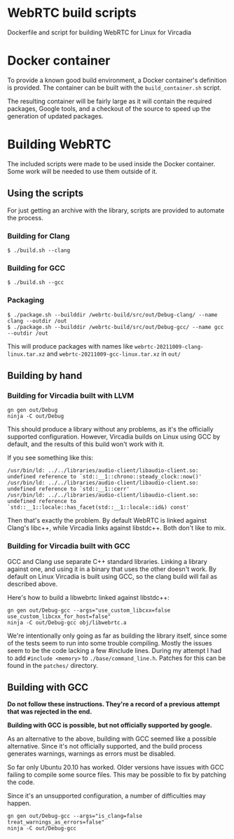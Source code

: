  # WebRTC build scripts

Dockerfile and script for building WebRTC for Linux for Vircadia


# Docker container

To provide a known good build environment, a Docker container's definition is provided. The container can be built with the `build_container.sh` script.

The resulting container will be fairly large as it will contain the required packages, Google tools, and a checkout of the source to speed up the generation of updated packages.

# Building WebRTC

The included scripts were made to be used inside the Docker container. Some work will be needed to use them outside of it.


## Using the scripts

For just getting an archive with the library, scripts are provided to automate the process.

### Building for Clang

    $ ./build.sh --clang


### Building for GCC

    $ ./build.sh --gcc


### Packaging

    $ ./package.sh --builddir /webrtc-build/src/out/Debug-clang/ --name clang --outdir /out
    $ ./package.sh --builddir /webrtc-build/src/out/Debug-gcc/ --name gcc --outdir /out

This will produce packages with names like `webrtc-20211009-clang-linux.tar.xz` and `webrtc-20211009-gcc-linux.tar.xz` in `out/`



## Building by hand

### Building for Vircadia built with LLVM

    gn gen out/Debug
    ninja -C out/Debug

This should produce a library without any problems, as it's the officially supported configuration. However, Vircadia builds on Linux using GCC by default, and the results of this build won't work with it. 

If you see something like this:

    /usr/bin/ld: ../../libraries/audio-client/libaudio-client.so: undefined reference to `std::__1::chrono::steady_clock::now()'
    /usr/bin/ld: ../../libraries/audio-client/libaudio-client.so: undefined reference to `std::__1::cerr'
    /usr/bin/ld: ../../libraries/audio-client/libaudio-client.so: undefined reference to `std::__1::locale::has_facet(std::__1::locale::id&) const'

Then that's exactly the problem. By default WebRTC is linked against Clang's libc++, while Vircadia links against libstdc++. Both don't like to mix.

### Building for Vircadia built with GCC

GCC and Clang use separate C++ standard libraries. Linking a library against one, and using it in a binary that uses the other doesn't work. By default on Linux Vircadia is built using GCC, so the clang build will fail as described above.

Here's how to build a libwebrtc linked against libstdc++:

    gn gen out/Debug-gcc --args="use_custom_libcxx=false use_custom_libcxx_for_host=false"
    ninja -C out/Debug-gcc obj/libwebrtc.a

We're intentionally only going as far as building the library itself, since some of the tests seem to run into some trouble compiling. Mostly the issues seem to be the code lacking a few #include lines. During my attempt I had to add `#include <memory>` to `./base/command_line.h`. Patches for this can be found in the `patches/` directory.

## Building with GCC

**Do not follow these instructions. They're a record of a previous attempt that was rejected in the end.**

**Building with GCC is possible, but not officially supported by google.**

As an alternative to the above, building with GCC seemed like a possible alternative. Since it's not officially supported, and the build process generates warnings, warnings as errors must be disabled.

So far only Ubuntu 20.10 has worked. Older versions have issues with GCC failing to compile some source files. This may be possible to fix by patching the code.

Since it's an unsupported configuration, a number of difficulties may happen.

    gn gen out/Debug-gcc --args="is_clang=false treat_warnings_as_errors=false"
    ninja -C out/Debug-gcc

